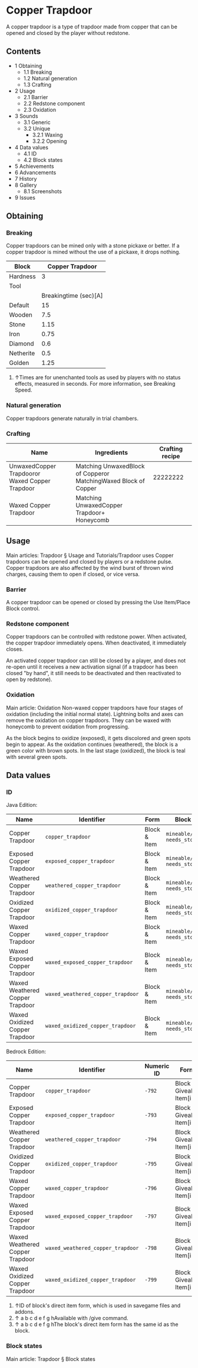 # Copper Trapdoor
A copper trapdoor is a type of trapdoor made from copper that can be opened and closed by the player without redstone.

## Contents
- 1 Obtaining
	- 1.1 Breaking
	- 1.2 Natural generation
	- 1.3 Crafting
- 2 Usage
	- 2.1 Barrier
	- 2.2 Redstone component
	- 2.3 Oxidation
- 3 Sounds
	- 3.1 Generic
	- 3.2 Unique
		- 3.2.1 Waxing
		- 3.2.2 Opening
- 4 Data values
	- 4.1 ID
	- 4.2 Block states
- 5 Achievements
- 6 Advancements
- 7 History
- 8 Gallery
	- 8.1 Screenshots
- 9 Issues

## Obtaining
### Breaking
Copper trapdoors can be mined only with a stone pickaxe or better. If a copper trapdoor is mined without the use of a pickaxe, it drops nothing.

| Block     | Copper Trapdoor       |
|-----------|-----------------------|
| Hardness  | 3                     |
| Tool      |                       |
|           | Breakingtime (sec)[A] |
| Default   | 15                    |
| Wooden    | 7.5                   |
| Stone     | 1.15                  |
| Iron      | 0.75                  |
| Diamond   | 0.6                   |
| Netherite | 0.5                   |
| Golden    | 1.25                  |

1. ↑Times are for unenchanted tools as used by players with no status effects, measured in seconds. For more information, see Breaking Speed.

### Natural generation
Copper trapdoors generate naturally in trial chambers.

### Crafting
| Name                                               | Ingredients                                                         | Crafting recipe |
|----------------------------------------------------|---------------------------------------------------------------------|-----------------|
| UnwaxedCopper Trapdooror<br/>Waxed Copper Trapdoor | Matching UnwaxedBlock of Copperor<br/>MatchingWaxed Block of Copper | 22222222        |
| Waxed Copper Trapdoor                              | Matching UnwaxedCopper Trapdoor+<br/>Honeycomb                      |                 |

## Usage
Main articles: Trapdoor § Usage and Tutorials/Trapdoor uses
Copper trapdoors can be opened and closed by players or a redstone pulse. Copper trapdoors are also affected by the wind burst of thrown wind charges, causing them to open if closed, or vice versa.

### Barrier
A copper trapdoor can be opened or closed by pressing the Use Item/Place Block control.

### Redstone component
Copper trapdoors can be controlled with redstone power. When activated, the copper trapdoor immediately opens. When deactivated, it immediately closes.

An activated copper trapdoor can still be closed by a player, and does not re-open until it receives a new activation signal (if a trapdoor has been closed "by hand", it still needs to be deactivated and then reactivated to open by redstone). 

### Oxidation
Main article: Oxidation
Non-waxed copper trapdoors have four stages of oxidation (including the initial normal state). Lightning bolts and axes can remove the oxidation on copper trapdoors. They can be waxed with honeycomb to prevent oxidation from progressing.

As the block begins to oxidize (exposed), it gets discolored and green spots begin to appear. As the oxidation continues (weathered), the block is a green color with brown spots. In the last stage (oxidized), the block is teal with several green spots.

## Data values
### ID
Java Edition:

| Name                            | Identifier                        | Form         | Block tags                                | Translation key                                   |
|---------------------------------|-----------------------------------|--------------|-------------------------------------------|---------------------------------------------------|
| Copper Trapdoor                 | `copper_trapdoor`                 | Block & Item | `mineable/pickaxe`<br/>`needs_stone_tool` | `block.minecraft.copper_trapdoor`                 |
| Exposed Copper Trapdoor         | `exposed_copper_trapdoor`         | Block & Item | `mineable/pickaxe`<br/>`needs_stone_tool` | `block.minecraft.exposed_copper_trapdoor`         |
| Weathered Copper Trapdoor       | `weathered_copper_trapdoor`       | Block & Item | `mineable/pickaxe`<br/>`needs_stone_tool` | `block.minecraft.weathered_copper_trapdoor`       |
| Oxidized Copper Trapdoor        | `oxidized_copper_trapdoor`        | Block & Item | `mineable/pickaxe`<br/>`needs_stone_tool` | `block.minecraft.oxidized_copper_trapdoor`        |
| Waxed Copper Trapdoor           | `waxed_copper_trapdoor`           | Block & Item | `mineable/pickaxe`<br/>`needs_stone_tool` | `block.minecraft.waxed_copper_trapdoor`           |
| Waxed Exposed Copper Trapdoor   | `waxed_exposed_copper_trapdoor`   | Block & Item | `mineable/pickaxe`<br/>`needs_stone_tool` | `block.minecraft.waxed_exposed_copper_trapdoor`   |
| Waxed Weathered Copper Trapdoor | `waxed_weathered_copper_trapdoor` | Block & Item | `mineable/pickaxe`<br/>`needs_stone_tool` | `block.minecraft.waxed_weathered_copper_trapdoor` |
| Waxed Oxidized Copper Trapdoor  | `waxed_oxidized_copper_trapdoor`  | Block & Item | `mineable/pickaxe`<br/>`needs_stone_tool` | `block.minecraft.waxed_oxidized_copper_trapdoor`  |

Bedrock Edition:

| Name                            | Identifier                        | Numeric ID | Form                       | Item ID[i 1]   | Block tags  | Translation key                             |
|---------------------------------|-----------------------------------|------------|----------------------------|----------------|-------------|---------------------------------------------|
| Copper Trapdoor                 | `copper_trapdoor`                 | `-792`     | Block & Giveable Item[i 2] | Identical[i 3] | `trapdoors` | `tile.copper_trapdoor.name`                 |
| Exposed Copper Trapdoor         | `exposed_copper_trapdoor`         | `-793`     | Block & Giveable Item[i 2] | Identical[i 3] | `trapdoors` | `tile.exposed_copper_trapdoor.name`         |
| Weathered Copper Trapdoor       | `weathered_copper_trapdoor`       | `-794`     | Block & Giveable Item[i 2] | Identical[i 3] | `trapdoors` | `tile.weathered_copper_trapdoor.name`       |
| Oxidized Copper Trapdoor        | `oxidized_copper_trapdoor`        | `-795`     | Block & Giveable Item[i 2] | Identical[i 3] | `trapdoors` | `tile.oxidized_copper_trapdoor.name`        |
| Waxed Copper Trapdoor           | `waxed_copper_trapdoor`           | `-796`     | Block & Giveable Item[i 2] | Identical[i 3] | `trapdoors` | `tile.waxed_copper_trapdoor.name`           |
| Waxed Exposed Copper Trapdoor   | `waxed_exposed_copper_trapdoor`   | `-797`     | Block & Giveable Item[i 2] | Identical[i 3] | `trapdoors` | `tile.waxed_exposed_copper_trapdoor.name`   |
| Waxed Weathered Copper Trapdoor | `waxed_weathered_copper_trapdoor` | `-798`     | Block & Giveable Item[i 2] | Identical[i 3] | `trapdoors` | `tile.waxed_weathered_copper_trapdoor.name` |
| Waxed Oxidized Copper Trapdoor  | `waxed_oxidized_copper_trapdoor`  | `-799`     | Block & Giveable Item[i 2] | Identical[i 3] | `trapdoors` | `tile.waxed_oxidized_copper_trapdoor.name`  |

1. ↑ID of block's direct item form, which is used in savegame files and addons.
2. ↑ a b c d e f g hAvailable with /give command.
3. ↑ a b c d e f g hThe block's direct item form has the same id as the block.

### Block states
Main article: Trapdoor § Block states

